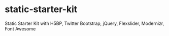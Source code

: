 static-starter-kit
==================

Static Starter Kit with H5BP, Twitter Bootstrap, jQuery, Flexslider, Modernizr, Font Awesome